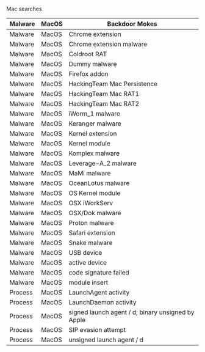 Mac searches

| Malware | MacOS |  Backdoor Mokes                                   |
|---------|-------|---------------------------------------------------|
| Malware | MacOS |  Chrome extension                                 |
| Malware | MacOS |  Chrome extension malware                         |
| Malware | MacOS |  Coldroot RAT                                     |
| Malware | MacOS |  Dummy malware                                    |
| Malware | MacOS |  Firefox addon                                    |
| Malware | MacOS |  HackingTeam Mac Persistence                      |
| Malware | MacOS |  HackingTeam Mac RAT1                             |
| Malware | MacOS |  HackingTeam Mac RAT2                             |
| Malware | MacOS |  iWorm_1 malware                                  |
| Malware | MacOS |  Keranger malware                                 |
| Malware | MacOS |  Kernel extension                                 |
| Malware | MacOS |  Kernel module                                    |
| Malware | MacOS |  Komplex malware                                  |
| Malware | MacOS |  Leverage-A_2 malware                             |
| Malware | MacOS |  MaMi malware                                     |
| Malware | MacOS |  OceanLotus malware                               |
| Malware | MacOS |  OS Kernel module                                 |
| Malware | MacOS |  OSX iWorkServ                                    |
| Malware | MacOS |  OSX/Dok malware                                  |
| Malware | MacOS |  Proton malware                                   |
| Malware | MacOS |  Safari extension                                 |
| Malware | MacOS |  Snake malware                                    |
| Malware | MacOS |  USB device                                       |
| Malware | MacOS | active device                                     |
| Malware | MacOS | code signature failed                             |
| Malware | MacOS | module insert                                     |
| Process | MacOS | LaunchAgent activity                              |
| Process | MacOS | LaunchDaemon activity                             |
| Process | MacOS | signed launch agent / d; binary unsigned by Apple |
| Process | MacOS | SIP evasion attempt                               |
| Process | MacOS | unsigned launch agent / d                         |
